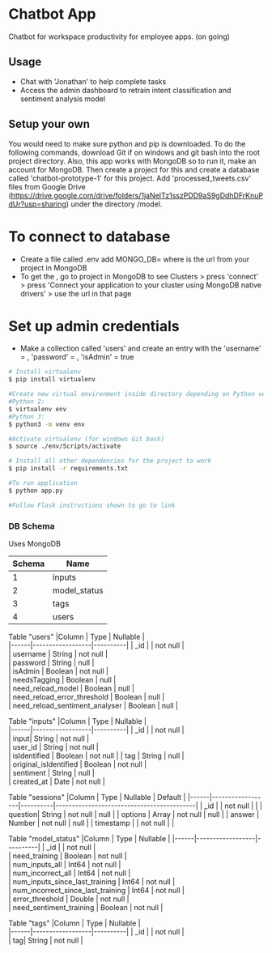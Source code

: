 # Chatbot App
Chatbot for workspace productivity for employee apps.
(on going)

## Usage

* Chat with 'Jonathan' to help complete tasks
* Access the admin dashboard to retrain intent classification and sentiment analysis model

## Setup your own

You would need to make sure python and pip is downloaded. To do the following commands, download Git if on windows and git bash into the root project directory. Also, this app works with MongoDB so to run it, make an account for MongoDB. Then create a project for this and create a database called 'chatbot-prototype-1' for this project. Add 'processed_tweets.csv' files from Google Drive (https://drive.google.com/drive/folders/1jaNeITz1sszPDD9aS9gDdhDFrKnuPdUr?usp=sharing) under the directory /model. 

# To connect to database
* Create a file called .env add MONGO_DB=<url> where <url> is the url from your project in MongoDB
* To get the <url>, go to project in MongoDB to see Clusters > press 'connect' > press 'Connect your application to your cluster using MongoDB native drivers' > use the url in that page

# Set up admin credentials
* Make a collection called 'users' and create an entry with the 'username' = <define your admin username>, 'password' = <define your admin password>, 'isAdmin' = true

```bash
# Install virtualenv
$ pip install virtualenv

#Create new virtual environment inside directory depending on Python version below
#Python 2:
$ virtualenv env
#Python 3:
$ python3 -m venv env

#Activate virtualenv (for windows Git bash)
$ source ./env/Scripts/activate

# Install all other dependencies for the project to work
$ pip install -r requirements.txt

#To run application
$ python app.py

#Follow Flask instructions shown to go to link

```

### DB Schema
Uses MongoDB

| Schema |      Name      |   
|--------|----------------|
| 1 | inputs          |
| 2 | model_status        |
| 3 | tags | table |  
| 4 | users         |

Table "users"
|Column |       Type         | Nullable |     
|------|------------------|----------|
| _id    |                    | not null |  
| username  | String          | not null |		
| password |      String      |  null |				
| isAdmin | Boolean           | not null |					
| needsTagging  | Boolean           | null |				
| need_reload_model  | Boolean          | null |				
| need_reload_error_threshold  |      Boolean     | null |		
| need_reload_sentiment_analyser |     Boolean      | null |							   

Table "inputs"
|Column |       Type         | Nullable |             
|------|------------------|----------|
| _id    |                    | not null |  
| input| String           | not null |					
| user_id  | String          | not null |					
| isIdentified  |   Boolean        | not null |
| tag  |   String        |  null |									   
| original_isIdentified  |   Boolean        | not null |		
| sentiment  |   String        | null |		
| created_at  |   Date        | not null |		

Table "sessions"
|Column |       Type         | Nullable |              Default              |
|------|------------------|----------|-------------------------------------------|
| _id    |                    | not null |  |
| question| String           | not null |					null			   |
| options  | Array          | not null |					null			   |
| answer  | Number          | not null |					null			   |
| timestamp  |           | not null |								   |

Table "model_status"
|Column |       Type         | Nullable |
|------|------------------|----------|
| _id    |                    | not null |  
| need_training  | Boolean        | not null |		
| num_inputs_all |      Int64      | not null |				
| num_incorrect_all | Int64           | not null |			
| num_inputs_since_last_training  |     Int64      | not null |								   
| num_incorrect_since_last_training  |    Int64       | not null |								   
| error_threshold  |    Double      | not null |								   
| need_sentiment_training  |     Boolean      | not null |								   

Table "tags"
|Column |       Type         | Nullable |      
|------|------------------|----------|
| _id    |                    | not null |  
| tag| String           | not null |			
